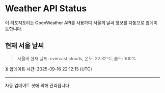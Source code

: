 
# Weather API Status

이 리포지토리는 OpenWeather API를 사용하여 서울의 날씨 정보를 자동으로 업데이트합니다.

## 현재 서울 날씨
> 서울의 현재 날씨: overcast clouds, 온도: 22.32°C, 습도: 100%

⏳ 업데이트 시간: 2025-09-16 22:12:15 (UTC)

---
자동 업데이트 봇에 의해 관리됩니다.
